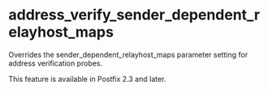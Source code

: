 # address_verify_sender_dependent_relayhost_maps 


Overrides the sender_dependent_relayhost_maps parameter setting for address
verification probes.



This feature is available in Postfix 2.3 and later.



